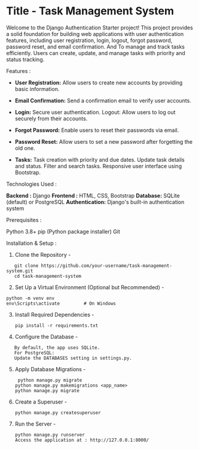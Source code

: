 # Title -  Task Management System

   Welcome to the Django Authentication Starter project! This project provides a solid foundation for building web applications with user authentication features, including user registration, login, logout, forgot password, password reset, and email confirmation. And To manage and track tasks efficiently. Users can create, update, and manage tasks with priority and status tracking.

Features : 

- **User Registration:** Allow users to create new accounts by providing basic information. 

- **Email Confirmation:** Send a confirmation email to verify user accounts. 

- **Login:** Secure user authentication. Logout: Allow users to log out securely from their accounts. 

- **Forgot Password:** Enable users to reset their passwords via email. 

- **Password Reset:** Allow users to set a new password after forgetting the old one. 

- **Tasks:** Task creation with priority and due dates. Update task details and status. Filter and search tasks. Responsive user interface using Bootstrap.

Technologies Used  :

**Backend   :**  Django
**Frontend :**  HTML, CSS, Bootstrap
**Database:**  SQLite (default) or PostgreSQL
**Authentication:** Django's built-in authentication system

Prerequisites :

Python 3.8+
pip (Python package installer)
Git

Installation & Setup : 

1. Clone the Repository -
```
   git clone https://github.com/your-username/task-management-system.git
   cd task-management-system
```

2. Set Up a Virtual Environment (Optional but Recommended) -

```
python -m venv env
env\Scripts\activate         # On Windows
```

3. Install Required Dependencies -
   
   ```
   pip install -r requirements.txt
   ```
   
 4. Configure the Database -
    
   ```
      By default, the app uses SQLite.
      For PostgreSQL:
      Update the DATABASES setting in settings.py.
   ```

5. Apply Database Migrations -

   ```
    python manage.py migrate
   python manage.py makemigrations <app_name>
   python manage.py migrate
   ```

6. Create a Superuser -

   ```
   python manage.py createsuperuser
   ```
   
7. Run the Server -
   ```
   python manage.py runserver
   Access the application at : http://127.0.0.1:8000/
 ```
